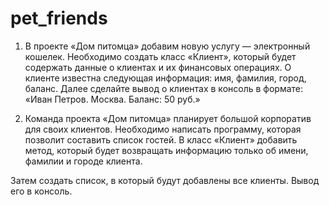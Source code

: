 # pet_friends
1. В проекте «Дом питомца» добавим новую услугу — электронный кошелек. 
Необходимо создать класс «Клиент», который будет содержать данные о клиентах и их финансовых операциях. О клиенте известна следующая информация: имя, фамилия, город, баланс.
Далее сделайте вывод о клиентах в консоль в формате:
«Иван Петров. Москва. Баланс: 50 руб.»

2. Команда проекта «Дом питомца» планирует большой корпоратив для своих клиентов. Необходимо написать программу, которая позволит составить список гостей.
В класс «Клиент» добавить метод, который будет возвращать информацию только об имени, фамилии и городе клиента.

Затем создать список, в который будут добавлены все клиенты. Вывод его в консоль.
